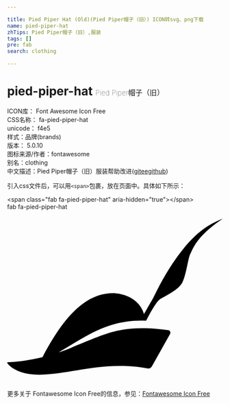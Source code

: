 ```yaml
---

title: Pied Piper Hat (Old)(Pied Piper帽子（旧）) ICON转svg、png下载
name: pied-piper-hat
zhTips: Pied Piper帽子（旧）,服装
tags: []
pre: fab
search: clothing

---
```


# pied-piper-hat  <small style="font-size: 60%;font-weight: 100">Pied Piper帽子（旧）</small>


<div class="detail-page">
<p>
<span>
ICON库：
<span class="badge-secondary badge">Font Awesome Icon Free</span> 
</span>
<br/>
<span>
CSS名称：
<span class="badge-secondary badge">fa-pied-piper-hat</span> 
</span>
<br/>
<span>
unicode：
<span class="badge-secondary badge">f4e5</span> 
<copy-btn content='f4e5' btn-title=""></copy-btn>
<copy-btn :content='String.fromCodePoint(parseInt("f4e5", 16))' btn-title="复制U"></copy-btn>
</span><br/><span>样式：<span class="badge-light badge">品牌(brands)</span></span>
<br/>
<span>
版本：
<span class="badge-secondary badge">5.0.10</span> 
</span>
<br/>
<span>图标来源/作者：<span class="badge-light badge">fontawesome</span></span> 
<br/>
<span>别名：<span class="badge-light badge">clothing</span></span><br/><span class="zh-detail">中文描述：<span class="badge-primary badge">Pied Piper帽子（旧）</span><span class="badge-primary badge">服装</span><span class="help-link"><span>帮助改进</span>(<a href="https://gitee.com/liuwave/icon-helper/edit/master/json/fontawesome/brands/pied-piper-hat.json" target="_blank" rel="noopener noreferrer">gitee</a><a href="https://github.com/liuwave/icon-helper/edit/master/json/fontawesome/brands/pied-piper-hat.json" target="_blank" rel="noopener noreferrer">github</a></span>)</span><br/>
</p>
</div>
<div class="alert alert-dark">
  <i class="fab fa-pied-piper-hat fa-xs"></i>
  <i class="fab fa-pied-piper-hat fa-sm"></i>
  <i class="fab fa-pied-piper-hat fa-lg"></i>
  <i class="fab fa-pied-piper-hat fa-2x"></i>
  <i class="fab fa-pied-piper-hat fa-3x"></i>
  <i class="fab fa-pied-piper-hat fa-5x"></i>
  <i class="fab fa-pied-piper-hat fa-7x"></i>
</div>
<div>
  <p>引入css文件后，可以用<code>&lt;span&gt;</code>包裹，放在页面中。具体如下所示：    
  </p>
  <div class="alert alert-primary" style="font-size: 14px">
    &lt;span class="fab fa-pied-piper-hat" aria-hidden="true"&gt;&lt;/span&gt;
    <copy-btn content='<span class="fab fa-pied-piper-hat" aria-hidden="true"></span>'></copy-btn>
  </div>
  <div class="alert alert-secondary">
    <i class="fab fa-pied-piper-hat"
    style="font-size: 24px"
    aria-hidden="true"></i> fab fa-pied-piper-hat
    <copy-btn content="fab fa-pied-piper-hat" btn-title="复制图标名称"></copy-btn>
  </div>
</div>
<div id="svg" class="svg-wrap">
<svg xmlns="http://www.w3.org/2000/svg" viewBox="0 0 640 512"><path d="M640 24.9c-80.8 53.6-89.4 92.5-96.4 104.4-6.7 12.2-11.7 60.3-23.3 83.6-11.7 23.6-54.2 42.2-66.1 50-11.7 7.8-28.3 38.1-41.9 64.2-108.1-4.4-167.4 38.8-259.2 93.6 29.4-9.7 43.3-16.7 43.3-16.7 94.2-36 139.3-68.3 281.1-49.2 1.1 0 1.9.6 2.8.8 3.9 2.2 5.3 6.9 3.1 10.8l-53.9 95.8c-2.5 4.7-7.8 7.2-13.1 6.1-126.8-23.8-226.9 17.3-318.9 18.6C24.1 488 0 453.4 0 451.8c0-1.1.6-1.7 1.7-1.7 0 0 38.3 0 103.1-15.3C178.4 294.5 244 245.4 315.4 245.4c0 0 71.7 0 90.6 61.9 22.8-39.7 28.3-49.2 28.3-49.2 5.3-9.4 35-77.2 86.4-141.4 51.5-64 90.4-79.9 119.3-91.8z"/></svg>
</div>
<detail full-name='fa-pied-piper-hat'></detail>
    
<div><p>更多关于  Fontawesome Icon Free的信息，参见：<a target="_blank" href="https://iconhelper.cn/fontawesome.html">Fontawesome Icon Free</a>
</p></div>
